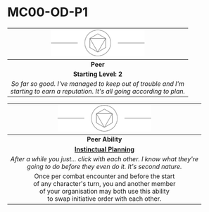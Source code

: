 # MC00-OD-P1

| <img src="../../../images/card-icons/d8.png" height="60" /> |
|:---:|
| **Peer** |
| **Starting Level: 2** |
| *So far so good. I've managed to keep out of trouble and I'm<br>starting to earn a reputation. It's all going according to plan.* |

| <img src="../../../images/card-icons/d8.png" height="60" /> |
|:---:|
| **Peer Ability** |
| **[Instinctual Planning](../../../mechanics/character-features/instinctual-planning.md)** |
| *After a while you just... click with each other. I know what they're<br>going to do before they even do it. It's second nature.* |
| Once per combat encounter and before the start<br>of any character's turn, you and another member<br>of your organisation may both use this ability<br>to swap initiative order with each other. |
